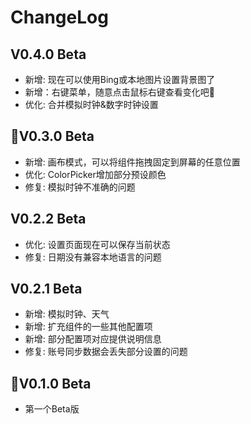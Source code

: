 # ChangeLog

## V0.4.0 Beta

- 新增: 现在可以使用Bing或本地图片设置背景图了
- 新增：右键菜单，随意点击鼠标右键查看变化吧👀
- 优化: 合并模拟时钟&数字时钟设置

## 🌟V0.3.0 Beta

- 新增: 画布模式，可以将组件拖拽固定到屏幕的任意位置
- 优化: ColorPicker增加部分预设颜色
- 修复: 模拟时钟不准确的问题

## V0.2.2 Beta

- 优化: 设置页面现在可以保存当前状态
- 修复: 日期没有兼容本地语言的问题

## V0.2.1 Beta

- 新增: 模拟时钟、天气
- 新增: 扩充组件的一些其他配置项
- 新增: 部分配置项对应提供说明信息
- 修复: 账号同步数据会丢失部分设置的问题

## 🌟V0.1.0 Beta

- 第一个Beta版
